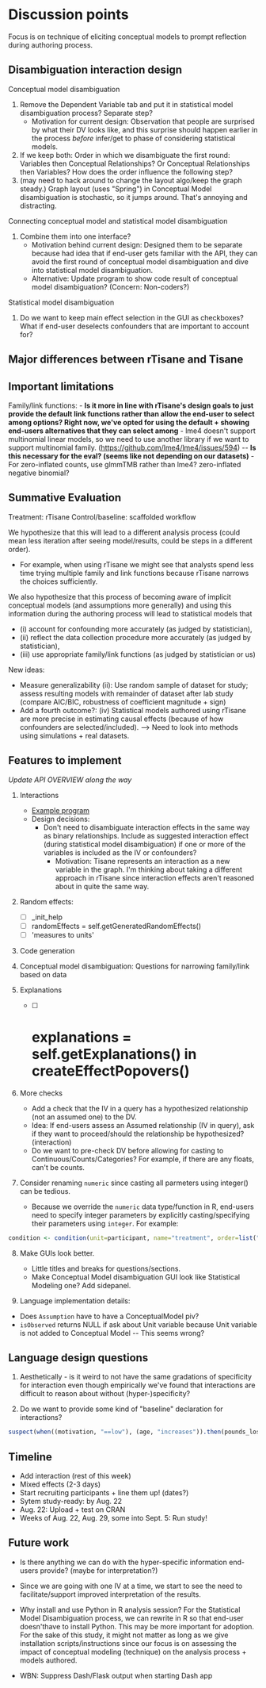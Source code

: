 
# Discussion points 
Focus is on technique of eliciting conceptual models to prompt reflection during authoring process. 

## Disambiguation interaction design
Conceptual model disambiguation 
1. Remove the Dependent Variable tab and put it in statistical model disambiguation process? Separate step? 
    - Motivation for current design: Observation that people are surprised by what their DV looks like, and this surprise should happen earlier in the process *before* infer/get to phase of considering statistical models. 
2. If we keep both: Order in which we disambiguate the first round: Variables then Conceptual Relationships? Or Conceptual Relationships then Variables? How does the order influence the following step? 
3. (may need to hack around to change the layout algo/keep the graph steady.) Graph layout (uses "Spring") in Conceptual Model disambiguation is stochastic, so it jumps around. That's annoying and distracting. 

Connecting conceptual model and statistical model disambiguation 
1. Combine them into one interface? 
    - Motivation behind current design: Designed them to be separate because had idea that if end-user gets familiar with the API, they can avoid the first round of conceptual model disambiguation and dive into statistical model disambiguation. 
    - Alternative: Update program to show code result of conceptual model disambiguation? (Concern: Non-coders?)

Statistical model disambiguation 
1. Do we want to keep main effect selection in the GUI as checkboxes? What if end-user deselects confounders that are important to account for?


## Major differences between rTisane and Tisane 


## Important limitations 
Family/link functions: 
    - **Is it more in line with rTisane's design goals to just provide the default link functions rather than allow the end-user to select among options? Right now, we've opted for using the default + showing end-users alternatives that they can select among**
    - lme4 doesn't support multinomial linear models, so we need to use another library if we want to support multinomial family. (https://github.com/lme4/lme4/issues/594) -- **Is this necessary for the eval? (seems like not depending on our datasets)**
    - For zero-inflated counts, use glmmTMB rather than lme4? zero-inflated negative binomial?

## Summative Evaluation 
Treatment: rTisane
Control/baseline: scaffolded workflow 

We hypothesize that this will lead to a different analysis process (could mean less iteration after seeing model/results, could be steps in a different order). 
- For example, when using rTisane we might see that analysts spend less time trying multiple family and link functions because rTisane narrows the choices sufficiently. 

We also hypothesize that this process of becoming aware of implicit conceptual models (and assumptions more generally) and using this information during the authoring process will lead to statistical models that 
- (i) account for confounding more accurately (as judged by statistician), 
- (ii) reflect the data collection procedure more accurately (as judged by statistician),
- (iii) use appropriate family/link functions (as judged by statistician or us)

New ideas: 
- Measure generalizability (ii): Use random sample of dataset for study; assess resulting models with remainder of dataset after lab study (compare AIC/BIC, robustness of coefficient magnitude + sign)
- Add a fourth outcome?: (iv) Statistical models authored using rTisane are more precise in estimating causal effects (because of how confounders are selected/included). --> Need to look into methods using simulations + real datasets.

## Features to implement
*Update API OVERVIEW along the way*

1. Interactions 
    - [Example program](examples/example3.R) 
    - Design decisions:
        - Don't need to disambiguate interaction effects in the same way as binary relationships. Include as suggested interaction effect (during statistical model disambiguation) if one or more of the variables is included as the IV or confounders? 
            - Motivation: Tisane represents an interaction as a new variable in the graph. I'm thinking about taking a different approach in rTisane since interaction effects aren't reasoned about in quite the same way. 

2. Random effects:
    - [ ] _init_help 
    - [ ] randomEffects = self.getGeneratedRandomEffects()
    - [ ] 'measures to units'

3. Code generation

4. Conceptual model disambiguation: Questions for narrowing family/link based on data 

5. Explanations
    - [ ] # explanations = self.getExplanations() in createEffectPopovers()

6. More checks  
    - Add a check that the IV in a query has a hypothesized relationship (not an assumed one) to the DV. 
    - Idea: If end-users assess an Assumed relationship (IV in query), ask if they want to proceed/should the relationship be hypothesized?  (interaction)
    - Do we want to pre-check DV before allowing for casting to Continuous/Counts/Categories? For example, if there are any floats, can't be counts. 

7. Consider renaming `numeric` since casting all parmeters using integer() can be tedious.
    - Because we override the ``numeric`` data type/function in R, end-users need to specify integer parameters by explicitly casting/specifying their parameters using ``integer``. For example: 
  ```R
  condition <- condition(unit=participant, name="treatment", order=list("low","medium", "high"), number_of_instances=integer(1))
  ```

8. Make GUIs look better. 
    - Little titles and breaks for questions/sections.
    - Make Conceptual Model disambiguation GUI look like Statistical Modeling one? Add sidepanel.
    
9. Language implementation details: 
- Does ``Assumption`` have to have a ConceptualModel piv? 
- `isObserved` returns NULL if ask about Unit variable because Unit variable is not added to Conceptual Model -- This seems wrong? 

## Language design questions 
1. Aesthetically - is it weird to not have the same gradations of specificity for interaction even though empirically we've found that interactions are difficult to reason about without (hyper-)specificity?

2. Do we want to provide some kind of "baseline" declaration for interactions? 
```R
suspect(when((motivation, "==low"), (age, "increases")).then(pounds_lost, "baseline"), cm) # Do we want to allow for baseline?
```

## Timeline
- Add interaction (rest of this week)
- Mixed effects (2-3 days)
- Start recruiting participants + line them up! (dates?)
- Sytem study-ready: by Aug. 22 
- Aug. 22: Upload + test on CRAN 
- Weeks of Aug. 22, Aug. 29, some into Sept. 5: Run study! 


## Future work
- Is there anything we can do with the hyper-specific information end-users provide? (maybe for interpretation?)

- Since we are going with one IV at a time, we start to see the need to facilitate/support improved interpretation of the results.

- Why install and use Python in R analysis session? For the Statistical Model Disambiguation process, we can rewrite in R so that end-user doesn'thave to install Python. This may be more important for adoption. For the sake of this study, it might not matter as long as we give installation scripts/instructions since our focus is on assessing the impact of conceptual modeling (technique) on the analysis process + models authored.

- WBN: Suppress Dash/Flask output when starting Dash app 

